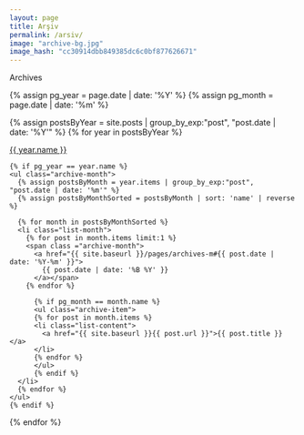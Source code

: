 ```yaml
---
layout: page
title: Arşiv
permalink: /arsiv/
image: "archive-bg.jpg"
image_hash: "cc30914dbb849385dc6c0bf877626671"
---
```

  
<div class="card">
  <div class="card-header bg-dark text-light">
    <p class="card-title float-left">Archives</p>
    <span class="fa fa-archive float-right"></span>
    <div class="clearfix"></div>
  </div>
  <div class="card-body">
  {% assign pg_year  = page.date | date: '%Y' %}
  {% assign pg_month = page.date | date: '%m' %}
  
  {% assign postsByYear = site.posts | group_by_exp:"post", "post.date | date: '%Y'"  %}
  {% for year in postsByYear %}
      <div class ="archive-year">
        <a href="{{ site.baseurl }}/pages/archives-y#{{ year.name }}">
        {{ year.name }}</a>
      </div>

    {% if pg_year == year.name %}
    <ul class="archive-month">
      {% assign postsByMonth = year.items | group_by_exp:"post", "post.date | date: '%m'" %}
      {% assign postsByMonthSorted = postsByMonth | sort: 'name' | reverse %}

      {% for month in postsByMonthSorted %}
      <li class="list-month">
        {% for post in month.items limit:1 %}
        <span class ="archive-month">
          <a href="{{ site.baseurl }}/pages/archives-m#{{ post.date | date: '%Y-%m' }}">
            {{ post.date | date: '%B %Y' }}
          </a></span>
        {% endfor %}

          {% if pg_month == month.name %}
          <ul class="archive-item">
          {% for post in month.items %}
          <li class="list-content">    
            <a href="{{ site.baseurl }}{{ post.url }}">{{ post.title }}</a>
          </li>
          {% endfor %}
          </ul>
          {% endif %}
      </li>
      {% endfor %}
    </ul>
    {% endif %}
  {% endfor %}
  </div>
</div> 


